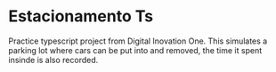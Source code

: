 # Estacionamento Ts
Practice typescript project from Digital Inovation One. This simulates a parking lot where cars can be put into and removed, the time it spent insinde is also recorded.